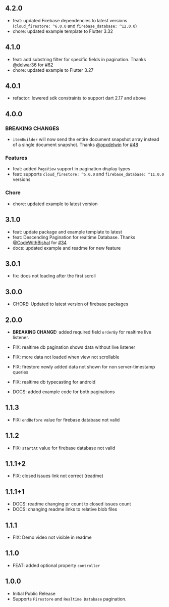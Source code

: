 ## 4.2.0

- feat: updated Firebase dependencies to latest versions (`cloud_firestore: ^6.0.0` and `firebase_database: ^12.0.0`)
- chore: updated example template to Flutter 3.32

## 4.1.0

- feat: add substring filter for specific fields in pagination. Thanks [@delwar36](https://github.com/delwar36) for [#62](https://github.com/OutdatedGuy/firebase_pagination/pull/62)
- chore: updated example to Flutter 3.27

## 4.0.1

- refactor: lowered sdk constraints to support dart 2.17 and above

## 4.0.0

### BREAKING CHANGES

- `itemBuilder` will now send the entire document snapshot array instead of a single document snapshot. Thanks [@opxdelwin](https://github.com/opxdelwin) for [#48](https://github.com/OutdatedGuy/firebase_pagination/pull/48)

### Features

- feat: added `PageView` support in pagination display types
- feat: supports `cloud_firestore: ^5.0.0` and `firebase_database: ^11.0.0` versions

### Chore

- chore: updated example to latest version

## 3.1.0

- feat: update package and example template to latest
- feat: Descending Pagination for realtime Database. Thanks [@CodeWithBishal](https://github.com/CodeWithBishal) for [#34](https://github.com/OutdatedGuy/firebase_pagination/pull/34)
- docs: updated example and readme for new feature

## 3.0.1

- fix: docs not loading after the first scroll

## 3.0.0

- CHORE: Updated to latest version of firebase packages

## 2.0.0

- **BREAKING CHANGE:** added required field `orderBy` for realtime live listener.

- FIX: realtime db pagination shows data without live listener
- FIX: more data not loaded when view not scrollable
- FIX: firestore newly added data not shown for non server-timestamp queries
- FIX: realtime db typecasting for android
- DOCS: added example code for both paginations

## 1.1.3

- FIX: `endBefore` value for firebase database not valid

## 1.1.2

- FIX: `startAt` value for firebase database not valid

## 1.1.1+2

- FIX: closed issues link not correct (readme)

## 1.1.1+1

- DOCS: readme changing pr count to closed issues count
- DOCS: changing readme links to relative blob files

## 1.1.1

- FIX: Demo video not visible in readme

## 1.1.0

- FEAT: added optional property `controller`

## 1.0.0

- Initial Public Release
- Supports `Firestore` and `Realtime Database` pagination.
